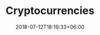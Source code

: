 ---
title: "Cryptocurrencies"
date: 2018-07-12T18:19:33+06:00
bg_image: images/background/page-title.jpg
description : "Cryptocurrencies"
layout: "news"
---